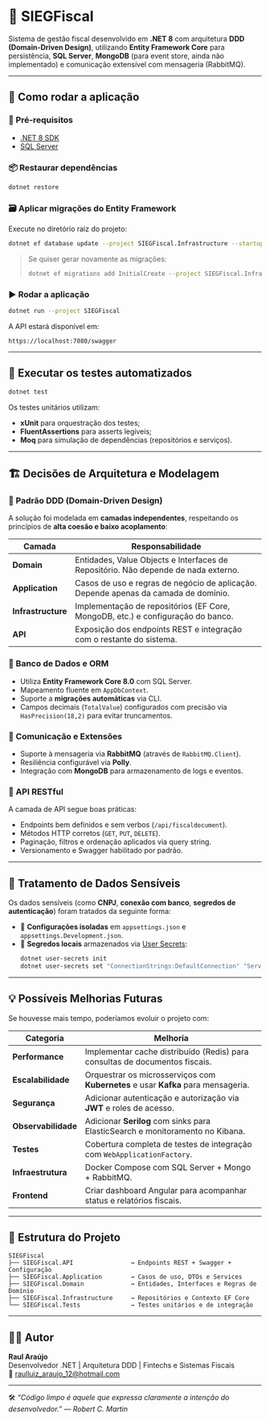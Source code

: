 # 🧾 SIEGFiscal

Sistema de gestão fiscal desenvolvido em **.NET 8** com arquitetura **DDD (Domain-Driven Design)**, utilizando **Entity Framework Core** para persistência, **SQL Server**, **MongoDB** (para event store, ainda não implementado) e comunicação extensível com mensageria (RabbitMQ).

---

## 🚀 Como rodar a aplicação

### 🧰 Pré-requisitos
- [.NET 8 SDK](https://dotnet.microsoft.com/en-us/download/dotnet/8.0)
- [SQL Server](https://www.microsoft.com/en-us/sql-server)

### 📦 Restaurar dependências
```bash
dotnet restore
```

### 🗃️ Aplicar migrações do Entity Framework
Execute no diretório raiz do projeto:

```bash
dotnet ef database update --project SIEGFiscal.Infrastructure --startup-project SIEGFiscal
```

> Se quiser gerar novamente as migrações:
> ```bash
> dotnet ef migrations add InitialCreate --project SIEGFiscal.Infrastructure --startup-project SIEGFiscal
> ```

### ▶️ Rodar a aplicação
```bash
dotnet run --project SIEGFiscal
```

A API estará disponível em:
```
https://localhost:7080/swagger
```

---

## 🧪 Executar os testes automatizados

```bash
dotnet test
```

Os testes unitários utilizam:
- **xUnit** para orquestração dos testes;
- **FluentAssertions** para asserts legíveis;
- **Moq** para simulação de dependências (repositórios e serviços).

---

## 🏗️ Decisões de Arquitetura e Modelagem

### 🔹 Padrão DDD (Domain-Driven Design)
A solução foi modelada em **camadas independentes**, respeitando os princípios de **alta coesão e baixo acoplamento**:

| Camada | Responsabilidade |
|--------|------------------|
| **Domain** | Entidades, Value Objects e Interfaces de Repositório. Não depende de nada externo. |
| **Application** | Casos de uso e regras de negócio de aplicação. Depende apenas da camada de domínio. |
| **Infrastructure** | Implementação de repositórios (EF Core, MongoDB, etc.) e configuração do banco. |
| **API** | Exposição dos endpoints REST e integração com o restante do sistema. |

### 🔹 Banco de Dados e ORM
- Utiliza **Entity Framework Core 8.0** com SQL Server.
- Mapeamento fluente em `AppDbContext`.
- Suporte a **migrações automáticas** via CLI.
- Campos decimais (`TotalValue`) configurados com precisão via `HasPrecision(18,2)` para evitar truncamentos.

### 🔹 Comunicação e Extensões
- Suporte à mensageria via **RabbitMQ** (através de `RabbitMQ.Client`).
- Resiliência configurável via **Polly**.
- Integração com **MongoDB** para armazenamento de logs e eventos.

### 🔹 API RESTful
A camada de API segue boas práticas:
- Endpoints bem definidos e sem verbos (`/api/fiscaldocument`).
- Métodos HTTP corretos (`GET`, `PUT`, `DELETE`).
- Paginação, filtros e ordenação aplicados via query string.
- Versionamento e Swagger habilitado por padrão.

---

## 🔐 Tratamento de Dados Sensíveis

Os dados sensíveis (como **CNPJ**, **conexão com banco**, **segredos de autenticação**) foram tratados da seguinte forma:

- 🔸 **Configurações isoladas** em `appsettings.json` e `appsettings.Development.json`.
- 🔸 **Segredos locais** armazenados via [User Secrets](https://learn.microsoft.com/aspnet/core/security/app-secrets?view=aspnetcore-8.0):
  ```bash
  dotnet user-secrets init
  dotnet user-secrets set "ConnectionStrings:DefaultConnection" "Server=localhost;Database=SIEGFiscal;User Id=sa;Password=StrongPassword123;"
  ```

---

## 💡 Possíveis Melhorias Futuras

Se houvesse mais tempo, poderíamos evoluir o projeto com:

| Categoria | Melhoria |
|------------|-----------|
| **Performance** | Implementar cache distribuído (Redis) para consultas de documentos fiscais. |
| **Escalabilidade** | Orquestrar os microsserviços com **Kubernetes** e usar **Kafka** para mensageria. |
| **Segurança** | Adicionar autenticação e autorização via **JWT** e roles de acesso. |
| **Observabilidade** | Adicionar **Serilog** com sinks para ElasticSearch e monitoramento no Kibana. |
| **Testes** | Cobertura completa de testes de integração com `WebApplicationFactory`. |
| **Infraestrutura** | Docker Compose com SQL Server + Mongo + RabbitMQ. |
| **Frontend** | Criar dashboard Angular para acompanhar status e relatórios fiscais. |

---

## 📁 Estrutura do Projeto

```
SIEGFiscal
├── SIEGFiscal.API                → Endpoints REST + Swagger + Configuração
├── SIEGFiscal.Application        → Casos de uso, DTOs e Services
├── SIEGFiscal.Domain             → Entidades, Interfaces e Regras de Domínio
├── SIEGFiscal.Infrastructure     → Repositórios e Contexto EF Core
└── SIEGFiscal.Tests              → Testes unitários e de integração
```

---

## 👨‍💻 Autor

**Raul Araújo**  
Desenvolvedor .NET | Arquitetura DDD | Fintechs e Sistemas Fiscais  
📧 [raulluiz_araujo_12@hotmail.com](mailto:raulluiz_araujo_12@hotmail.com)

---

🛠️ *“Código limpo é aquele que expressa claramente a intenção do desenvolvedor.” — Robert C. Martin*
